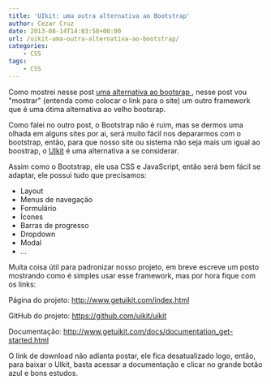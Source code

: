 ```yaml
---
title: 'UIkit: uma outra alternativa ao Bootstrap'
author: Cezar Cruz
date: 2013-08-14T14:03:58+00:00
url: /uikit-uma-outra-alternativa-ao-bootstrap/
categories:
    - CSS
tags:
    - CSS
---
```


Como mostrei nesse post <a href="/dica-rapida-foundation-4-uma-alternativa-ao-bootsrap/" target="_blank">uma alternativa ao bootsrap </a>, nesse post vou "mostrar" (entenda como colocar o link para o site) um outro framework que é uma ótima alternativa ao velho bootsrap.

Como falei no outro post, o Bootstrap não é ruim, mas se dermos uma olhada em alguns sites por ai, será muito fácil nos depararmos com o bootstrap, então, para que nosso site ou sistema não seja mais um igual ao boostrap, o [UIkit][1] é uma alternativa a se considerar.

Assim como o Bootstrap, ele usa CSS e JavaScript, então será bem fácil se adaptar, ele possui tudo que precisamos:

* Layout
* Menus de navegação
* Formulário
* Ícones
* Barras de progresso
* Dropdown
* Modal
* ...

Muita coisa útil para padronizar nosso projeto, em breve escreve um posto mostrando como é simples usar esse framework, mas por hora fique com os links:

Página do projeto: <a href="http://www.getuikit.com/index.html" target="_blank">http://www.getuikit.com/index.html</a>

GitHub do projeto: <a href="https://github.com/uikit/uikit" target="_blank">https://github.com/uikit/uikit</a>

Documentação: <a href="http://www.getuikit.com/docs/documentation_get-started.html" target="_blank">http://www.getuikit.com/docs/documentation_get-started.html</a>

O link de download não adianta postar, ele fica desatualizado logo, então, para baixar o UIkit, basta acessar a documentação e clicar no grande botão azul e bons estudos.

[1]: http://www.getuikit.com/index.html